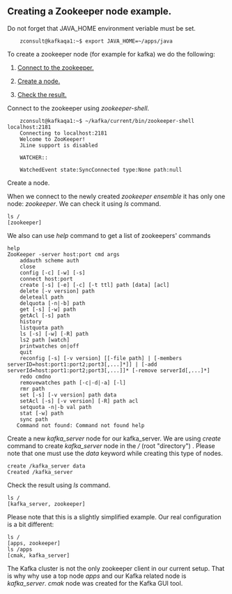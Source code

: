 ## Creating a Zookeeper node example.

Do not forget that JAVA_HOME environment veriable must be set.

        zconsult@kafkaqa1:~$ export JAVA_HOME=~/apps/java

To create a zookeeper node (for example for kafka) we do the following:

1.  [Connect to the zookeeper.](#zs_flink_one)
2.  [Create a node.](#zs_flink_two)
     
3.  [Check the result.](#zs_flink_fore)

Connect to the zookeeper using _zookeeper-shell_. <a name="zs_flink_one"/>

        zconsult@kafkaqa1:~$ ~/kafka/current/bin/zookeeper-shell localhost:2181
        Connecting to localhost:2181
        Welcome to ZooKeeper!
        JLine support is disabled

        WATCHER::

        WatchedEvent state:SyncConnected type:None path:null

Create a node.  <a name="zs_flink_two"/>

When we connect to the newly created _zookeeper ensemble_ it has only one node: _zookeeper_. We can check it using _ls_ command.

    ls /
    [zookeeper]

We also can use _help_ command to get a list of zookeepers' commands

    help
    ZooKeeper -server host:port cmd args
        addauth scheme auth
        close
        config [-c] [-w] [-s]
        connect host:port
        create [-s] [-e] [-c] [-t ttl] path [data] [acl]
        delete [-v version] path
        deleteall path
        delquota [-n|-b] path
        get [-s] [-w] path
        getAcl [-s] path
        history
        listquota path
        ls [-s] [-w] [-R] path
        ls2 path [watch]
        printwatches on|off
        quit
        reconfig [-s] [-v version] [[-file path] | [-members serverID=host:port1:port2;port3[,...]*]] | [-add serverId=host:port1:port2;port3[,...]]* [-remove serverId[,...]*]
        redo cmdno
        removewatches path [-c|-d|-a] [-l]
        rmr path
        set [-s] [-v version] path data
        setAcl [-s] [-v version] [-R] path acl
        setquota -n|-b val path
        stat [-w] path
        sync path
       Command not found: Command not found help

Create a new _kafka_server_ node for our kafka_server.  <a name="zs_flink_three"/>
We are using _create_ command to create _kafka_server_ node in the _/_ (root "directory") . Please note that one must use the _data_ keyword while creating this type of nodes.

    create /kafka_server data
    Created /kafka_server

Check the result using _ls_ command. <a name="zs_flink_fore"/>
   
    ls /
    [kafka_server, zookeeper]

Please note that this is a slightly simplified example. Our real configuration is a bit different:  <a name="zs_flink_last"/>
   
    ls /
    [apps, zookeeper]
    ls /apps
    [cmak, kafka_server]

The Kafka cluster is not the only zookeeper client in our current setup. That is why why use a top node _apps_ and
our Kafka related node is _kafka_server_. _cmak_ node was created for the Kafka GUI tool.
